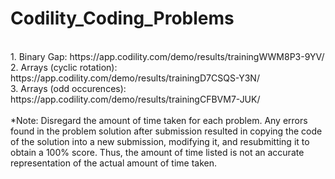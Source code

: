# Codility_Coding_Problems
<br/>
1. Binary Gap: https://app.codility.com/demo/results/trainingWWM8P3-9YV/
<br/>
2. Arrays (cyclic rotation): https://app.codility.com/demo/results/trainingD7CSQS-Y3N/
<br/>
3. Arrays (odd occurences): https://app.codility.com/demo/results/trainingCFBVM7-JUK/
<br/>
    
<br/>
*Note: Disregard the amount of time taken for each problem. Any errors found in the problem solution after submission resulted in copying the code of the solution into a new submission, modifying it, and resubmitting it to obtain a 100% score. Thus, the amount of time listed is not an accurate representation of the actual amount of time taken.
